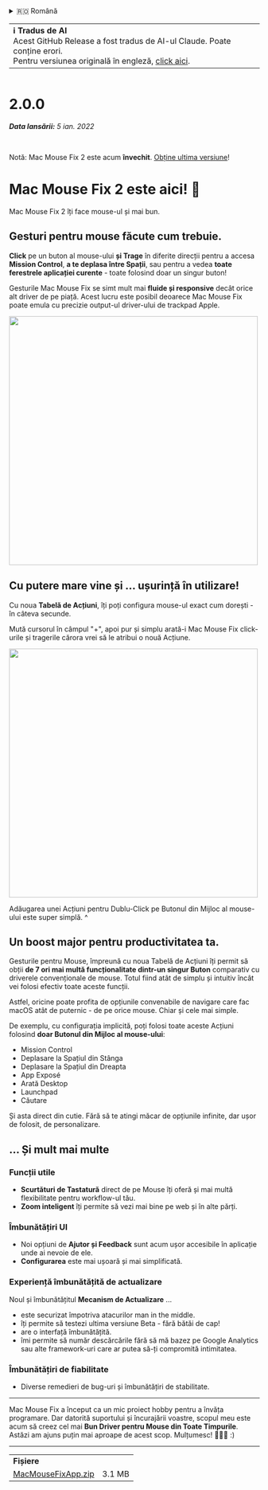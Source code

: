 <details>
<summary>🇷🇴 Română</summary>

[🇬🇧 English (GitHub Release)](https://github.com/noah-nuebling/mac-mouse-fix/releases/tag/2.0.0)\
[🇦🇩 Català](https://redirect.macmousefix.com/?target=mmf-release&tag=2.0.0&locale=ca)\
[🇩🇪 Deutsch](https://redirect.macmousefix.com/?target=mmf-release&tag=2.0.0&locale=de)\
[🇪🇸 Español](https://redirect.macmousefix.com/?target=mmf-release&tag=2.0.0&locale=es)\
[🇫🇷 Français](https://redirect.macmousefix.com/?target=mmf-release&tag=2.0.0&locale=fr)\
[🇮🇩 Indonesia](https://redirect.macmousefix.com/?target=mmf-release&tag=2.0.0&locale=id)\
[🇮🇹 Italiano](https://redirect.macmousefix.com/?target=mmf-release&tag=2.0.0&locale=it)\
[🇭🇺 Magyar](https://redirect.macmousefix.com/?target=mmf-release&tag=2.0.0&locale=hu)\
[🇳🇱 Nederlands](https://redirect.macmousefix.com/?target=mmf-release&tag=2.0.0&locale=nl)\
[🇵🇱 Polski](https://redirect.macmousefix.com/?target=mmf-release&tag=2.0.0&locale=pl)\
[🇧🇷 Português (Brasil)](https://redirect.macmousefix.com/?target=mmf-release&tag=2.0.0&locale=pt-BR)\
[🇵🇹 Português (Portugal)](https://redirect.macmousefix.com/?target=mmf-release&tag=2.0.0&locale=pt-PT)\
**🇷🇴 Română**\
[🇸🇪 Svenska](https://redirect.macmousefix.com/?target=mmf-release&tag=2.0.0&locale=sv)\
[🇻🇳 Tiếng Việt](https://redirect.macmousefix.com/?target=mmf-release&tag=2.0.0&locale=vi)\
[🇹🇷 Türkçe](https://redirect.macmousefix.com/?target=mmf-release&tag=2.0.0&locale=tr)\
[🇨🇿 Čeština](https://redirect.macmousefix.com/?target=mmf-release&tag=2.0.0&locale=cs)\
[🇬🇷 Ελληνικά](https://redirect.macmousefix.com/?target=mmf-release&tag=2.0.0&locale=el)\
[🇷🇺 Русский](https://redirect.macmousefix.com/?target=mmf-release&tag=2.0.0&locale=ru)\
[🇺🇦 Українська](https://redirect.macmousefix.com/?target=mmf-release&tag=2.0.0&locale=uk)\
[🇮🇱 עברית](https://redirect.macmousefix.com/?target=mmf-release&tag=2.0.0&locale=he)\
[🇸🇦 العربية](https://redirect.macmousefix.com/?target=mmf-release&tag=2.0.0&locale=ar)\
[🇮🇳 हिन्दी](https://redirect.macmousefix.com/?target=mmf-release&tag=2.0.0&locale=hi)\
[🇹🇭 ไทย](https://redirect.macmousefix.com/?target=mmf-release&tag=2.0.0&locale=th)\
[🇨🇳 中文 (简体)](https://redirect.macmousefix.com/?target=mmf-release&tag=2.0.0&locale=zh-Hans)\
[🇨🇳 中文 (繁體)](https://redirect.macmousefix.com/?target=mmf-release&tag=2.0.0&locale=zh-Hant)\
[🇭🇰 中文（香港)](https://redirect.macmousefix.com/?target=mmf-release&tag=2.0.0&locale=zh-HK)\
[🇯🇵 日本語](https://redirect.macmousefix.com/?target=mmf-release&tag=2.0.0&locale=ja)\
[🇰🇷 한국어](https://redirect.macmousefix.com/?target=mmf-release&tag=2.0.0&locale=ko)\
[Help translate Mac Mouse Fix to different languages!](https://github.com/noah-nuebling/mac-mouse-fix/discussions/731)
</details>
<table align=><td>
<b>ℹ️ Tradus de AI</b><br>
Acest GitHub Release a fost tradus de AI-ul Claude. Poate conține erori.<br>
Pentru versiunea originală în engleză, <a href="https://github.com/noah-nuebling/mac-mouse-fix/releases/tag/2.0.0">click aici</a>.
</td></table>

<table></table>

# 2.0.0
***Data lansării:** 5 ian. 2022*

<br>

Notă: Mac Mouse Fix 2 este acum **învechit**. [Obține ultima versiune](https://github.com/noah-nuebling/mac-mouse-fix/releases)!

# Mac Mouse Fix 2 este aici! 🎉

Mac Mouse Fix 2 îți face mouse-ul și mai bun.

## Gesturi pentru mouse făcute cum trebuie.

**Click** pe un buton al mouse-ului **și Trage** în diferite direcții pentru a accesa **Mission Control**, **a te deplasa între Spații**, sau pentru a vedea **toate ferestrele aplicației curente** - toate folosind doar un singur buton!

Gesturile Mac Mouse Fix se simt mult mai **fluide și responsive** decât orice alt driver de pe piață.
Acest lucru este posibil deoarece Mac Mouse Fix poate emula cu precizie output-ul driver-ului de trackpad Apple.

<img width=500px src="https://user-images.githubusercontent.com/40808343/149643011-cc3311f1-af5c-453a-8206-2c6496d73d61.gif">

## Cu putere mare vine și ... ușurință în utilizare!

Cu noua **Tabelă de Acțiuni**, îți poți configura mouse-ul exact cum dorești - în câteva secunde.

Mută cursorul în câmpul "+", apoi pur și simplu arată-i Mac Mouse Fix click-urile și tragerile cărora vrei să le atribui o nouă Acțiune.

<img width=500px src="https://user-images.githubusercontent.com/40808343/149642392-d0e25cf9-b49b-4398-b2e9-af2e810c8594.gif">

Adăugarea unei Acțiuni pentru Dublu-Click pe Butonul din Mijloc al mouse-ului este super simplă. ^

## Un boost major pentru productivitatea ta.

Gesturile pentru Mouse, împreună cu noua Tabelă de Acțiuni îți permit să obții **de 7 ori mai multă funcționalitate dintr-un singur Buton** comparativ cu driverele convenționale de mouse. Totul fiind atât de simplu și intuitiv încât vei folosi efectiv toate aceste funcții.

Astfel, oricine poate profita de opțiunile convenabile de navigare care fac macOS atât de puternic - de pe orice mouse. Chiar și cele mai simple.

De exemplu, cu configurația implicită, poți folosi toate aceste Acțiuni folosind **doar Butonul din Mijloc al mouse-ului**:

- Mission Control
- Deplasare la Spațiul din Stânga
- Deplasare la Spațiul din Dreapta
- App Exposé
- Arată Desktop
- Launchpad
- Căutare

Și asta direct din cutie. Fără să te atingi măcar de opțiunile infinite, dar ușor de folosit, de personalizare.

## ... Și mult mai multe

### Funcții utile

- **Scurtături de Tastatură** direct de pe Mouse îți oferă și mai multă flexibilitate pentru workflow-ul tău.
- **Zoom inteligent** îți permite să vezi mai bine pe web și în alte părți.

### Îmbunătățiri UI

- Noi opțiuni de **Ajutor și Feedback** sunt acum ușor accesibile în aplicație unde ai nevoie de ele.
- **Configurarea** este mai ușoară și mai simplificată.

### Experiență îmbunătățită de actualizare

Noul și îmbunătățitul **Mecanism de Actualizare** ...

- este securizat împotriva atacurilor man in the middle.
- îți permite să testezi ultima versiune Beta - fără bătăi de cap!
- are o interfață îmbunătățită.
- îmi permite să număr descărcările fără să mă bazez pe Google Analytics sau alte framework-uri care ar putea să-ți compromită intimitatea.

### Îmbunătățiri de fiabilitate

- Diverse remedieri de bug-uri și îmbunătățiri de stabilitate.

---

Mac Mouse Fix a început ca un mic proiect hobby pentru a învăța programare. Dar datorită suportului și încurajării voastre, scopul meu este acum să creez cel mai **Bun Driver pentru Mouse din Toate Timpurile**. Astăzi am ajuns puțin mai aproape de acest scop. Mulțumesc! 🚀🚀🚀 :)

---

<table align="start">
<tr>
    <td colspan=2>
        <b>Fișiere</b>
    </td>
</tr>
<tr>
    <td><a href="https://github.com/noah-nuebling/mac-mouse-fix/releases/download/2.0.0/MacMouseFixApp.zip">MacMouseFixApp.zip</a></td>
    <td>3.1 MB</td>
</tr>
</table>